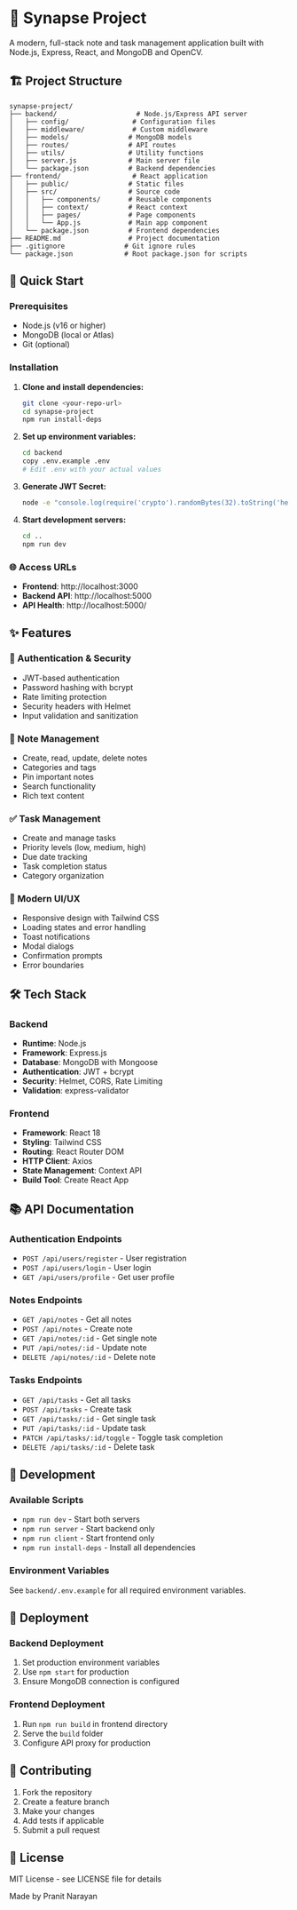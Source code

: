 # 🧠 Synapse Project

A modern, full-stack note and task management application built with Node.js, Express, React, and MongoDB and OpenCV.

## 🏗️ Project Structure

```
synapse-project/
├── backend/                    # Node.js/Express API server
│   ├── config/                # Configuration files
│   ├── middleware/            # Custom middleware
│   ├── models/               # MongoDB models
│   ├── routes/               # API routes
│   ├── utils/                # Utility functions
│   ├── server.js             # Main server file
│   └── package.json          # Backend dependencies
├── frontend/                  # React application
│   ├── public/               # Static files
│   ├── src/                  # Source code
│   │   ├── components/       # Reusable components
│   │   ├── context/          # React context
│   │   ├── pages/            # Page components
│   │   └── App.js            # Main app component
│   └── package.json          # Frontend dependencies
├── README.md                 # Project documentation
├── .gitignore               # Git ignore rules
└── package.json             # Root package.json for scripts
```

## 🚀 Quick Start

### Prerequisites
- Node.js (v16 or higher)
- MongoDB (local or Atlas)
- Git (optional)

### Installation

1. **Clone and install dependencies:**
   ```bash
   git clone <your-repo-url>
   cd synapse-project
   npm run install-deps
   ```

2. **Set up environment variables:**
   ```bash
   cd backend
   copy .env.example .env
   # Edit .env with your actual values
   ```

3. **Generate JWT Secret:**
   ```bash
   node -e "console.log(require('crypto').randomBytes(32).toString('hex'))"
   ```

4. **Start development servers:**
   ```bash
   cd ..
   npm run dev
   ```

### 🌐 Access URLs
- **Frontend**: http://localhost:3000
- **Backend API**: http://localhost:5000
- **API Health**: http://localhost:5000/

## ✨ Features

### 🔐 Authentication & Security
- JWT-based authentication
- Password hashing with bcrypt
- Rate limiting protection
- Security headers with Helmet
- Input validation and sanitization

### 📝 Note Management
- Create, read, update, delete notes
- Categories and tags
- Pin important notes
- Search functionality
- Rich text content

### ✅ Task Management
- Create and manage tasks
- Priority levels (low, medium, high)
- Due date tracking
- Task completion status
- Category organization

### 🎨 Modern UI/UX
- Responsive design with Tailwind CSS
- Loading states and error handling
- Toast notifications
- Modal dialogs
- Confirmation prompts
- Error boundaries

## 🛠️ Tech Stack

### Backend
- **Runtime**: Node.js
- **Framework**: Express.js
- **Database**: MongoDB with Mongoose
- **Authentication**: JWT + bcrypt
- **Security**: Helmet, CORS, Rate Limiting
- **Validation**: express-validator

### Frontend
- **Framework**: React 18
- **Styling**: Tailwind CSS
- **Routing**: React Router DOM
- **HTTP Client**: Axios
- **State Management**: Context API
- **Build Tool**: Create React App

## 📚 API Documentation

### Authentication Endpoints
- `POST /api/users/register` - User registration
- `POST /api/users/login` - User login
- `GET /api/users/profile` - Get user profile

### Notes Endpoints
- `GET /api/notes` - Get all notes
- `POST /api/notes` - Create note
- `GET /api/notes/:id` - Get single note
- `PUT /api/notes/:id` - Update note
- `DELETE /api/notes/:id` - Delete note

### Tasks Endpoints
- `GET /api/tasks` - Get all tasks
- `POST /api/tasks` - Create task
- `GET /api/tasks/:id` - Get single task
- `PUT /api/tasks/:id` - Update task
- `PATCH /api/tasks/:id/toggle` - Toggle task completion
- `DELETE /api/tasks/:id` - Delete task

## 🔧 Development

### Available Scripts
- `npm run dev` - Start both servers
- `npm run server` - Start backend only
- `npm run client` - Start frontend only
- `npm run install-deps` - Install all dependencies

### Environment Variables
See `backend/.env.example` for all required environment variables.

## 🚀 Deployment

### Backend Deployment
1. Set production environment variables
2. Use `npm start` for production
3. Ensure MongoDB connection is configured

### Frontend Deployment
1. Run `npm run build` in frontend directory
2. Serve the `build` folder
3. Configure API proxy for production

## 🤝 Contributing

1. Fork the repository
2. Create a feature branch
3. Make your changes
4. Add tests if applicable
5. Submit a pull request

## 📄 License

MIT License - see LICENSE file for details

Made by Pranit Narayan 

